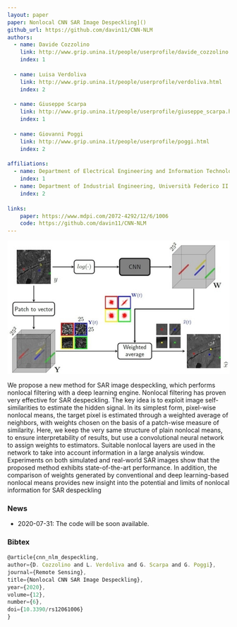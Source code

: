 ```yaml
---
layout: paper
paper: Nonlocal CNN SAR Image Despeckling]()
github_url: https://github.com/davin11/CNN-NLM
authors: 
  - name: Davide Cozzolino
    link: http://www.grip.unina.it/people/userprofile/davide_cozzolino.html
    index: 1
    
  - name: Luisa Verdoliva
    link: http://www.grip.unina.it/people/userprofile/verdoliva.html
    index: 2
    
  - name: Giuseppe Scarpa
    link: http://www.grip.unina.it/people/userprofile/giuseppe_scarpa.html
    index: 1
    
  - name: Giovanni Poggi
    link: http://www.grip.unina.it/people/userprofile/poggi.html
    index: 2
    
affiliations: 
  - name: Department of Electrical Engineering and Information Technology, University Federico II of Naples, Italy
    index: 1
  - name: Department of Industrial Engineering, Università Federico II di Napoli, Italy
    index: 2
    
links:
    paper: https://www.mdpi.com/2072-4292/12/6/1006
    code: https://github.com/davin11/CNN-NLM
---
```



![header](./header.jpg)

We propose a new method for SAR image despeckling, which performs nonlocal filtering with a deep learning engine. Nonlocal filtering has proven very effective for SAR despeckling. The key idea is to exploit image self-similarities to estimate the hidden signal. In its simplest form, pixel-wise nonlocal means, the target pixel is estimated through a weighted average of neighbors, with weights chosen on the basis of a patch-wise measure of similarity. Here, we keep the very same structure of plain nonlocal means, to ensure interpretability of results, but use a convolutional neural network to assign weights to estimators. Suitable nonlocal layers are used in the network to take into account information in a large analysis window. Experiments on both simulated and real-world SAR images show that the proposed method exhibits state-of-the-art performance. In addition, the comparison of weights generated by conventional and deep learning-based nonlocal means provides new insight into the potential and limits of nonlocal information for SAR despeckling

### News

*   2020-07-31: The code will be soon available.

### Bibtex

```js
@article{cnn_nlm_despeckling, 
author={D. Cozzolino and L. Verdoliva and G. Scarpa and G. Poggi}, 
journal={Remote Sensing}, 
title={Nonlocal CNN SAR Image Despeckling}, 
year={2020},
volume={12},
number={6},
doi={10.3390/rs12061006}
} 
```


